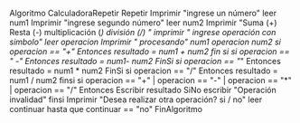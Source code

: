 Algoritmo CalculadoraRepetir
	Repetir
		Imprimir "ingrese un número"
		leer num1
		Imprimir "ingrese segundo número"
		leer num2
		Imprimir "Suma (+) Resta (-) multiplicación (*) división (/) "
		imprimir " ingrese operación con simbolo"
		leer operacion
		Imprimir " procesando"  num1 operacion num2 
		si operacion == "+" Entonces
			resultado = num1 + num2
		fin si
		si operacion == " -" Entonces
			resultado = num1- num2
		FinSi
		si operacion == "*" Entonces
			resultado = num1 * num2
		FinSi
		si operacion == "/" Entonces
			resultado = num1 / num2
		finsi 
		si operacion == "+" | operacion == "-" | operacion == "*" | operacion == "/" Entonces
			Escribir resultado
		SiNo
			escribir "Operación invalidad"
		finsi 
		Imprimir "Desea realizar otra operación? si / no"
		leer continuar
		hasta que continuar == "no"
FinAlgoritmo

		
		
		

